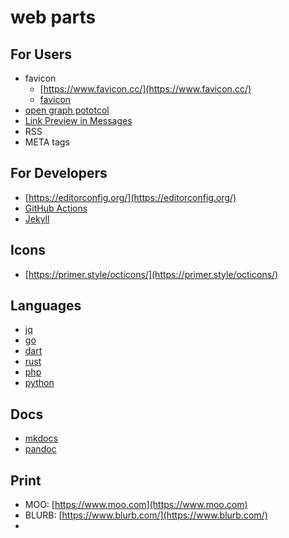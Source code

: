 # web parts

## For Users
  + favicon
    + [https://www.favicon.cc/](https://www.favicon.cc/)
    + [favicon](https://developer.mozilla.org/en-US/docs/Glossary/Favicon)
  + [open graph pototcol](https://ogp.me/)
  + [Link Preview in Messages](https://developer.apple.com/library/archive/technotes/tn2444/_index.html)
  + RSS
  + META tags

## For Developers
  + [https://editorconfig.org/](https://editorconfig.org/)
  + [GitHub Actions](https://github.com/features/actions)
  + [Jekyll](https://jekyllrb.com/)

## Icons
  + [https://primer.style/octicons/](https://primer.style/octicons/)

## Languages
  + [jq](https://jqlang.org/)
  + [go](https://go.dev/)
  + [dart](https://dart.dev/)
  + [rust](https://www.rust-lang.org/)
  + [php](https://www.php.net/manual/en/langref.php)
  + [python](https://www.python.org/)

## Docs
  + [mkdocs](https://www.mkdocs.org/)
  + [pandoc](https://pandoc.org/)

## Print
  + MOO: [https://www.moo.com](https://www.moo.com)
  + BLURB: [https://www.blurb.com/](https://www.blurb.com/)
  + 
